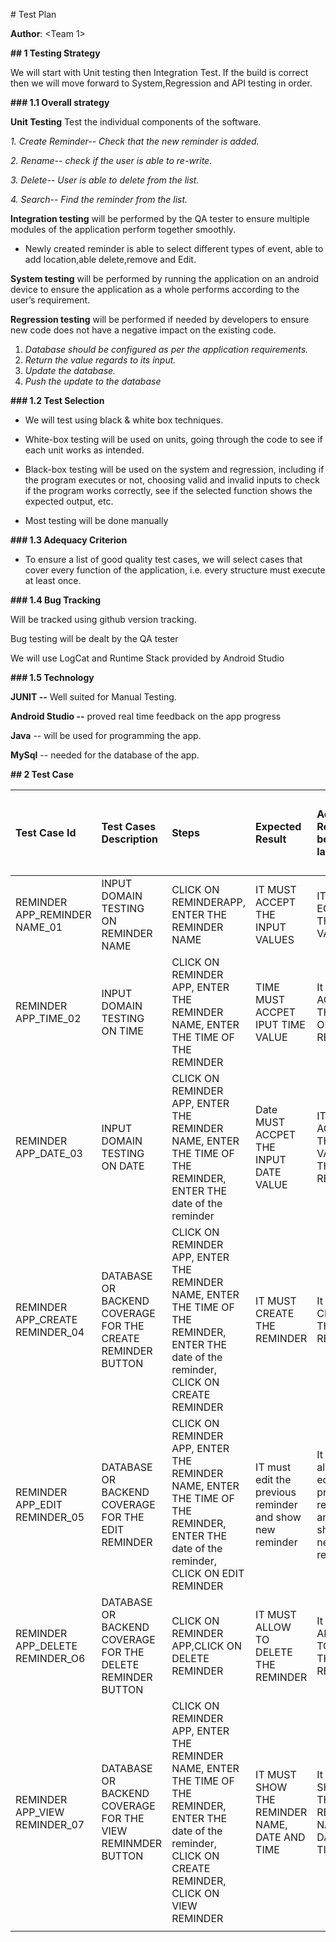 \# Test Plan

**Author**: <Team 1>

**## 1 Testing Strategy**

We will start with Unit testing then Integration Test. If the build is correct then we will move forward to System,Regression and API testing in order.

**### 1.1 Overall strategy**

**Unit Testing** Test the individual components of the software.

*1. Create Reminder-- Check that the new reminder is added.*

*2. Rename-- check if the user is able to re-write.*

*3. Delete-- User is able to delete from the list.*

*4. Search-- Find the reminder from the list.*

**Integration testing** will be performed by the QA tester to ensure multiple modules of the application perform together smoothly.

- Newly created reminder is able to select different types of event, able to add location,able delete,remove and Edit.

**System testing**  will be performed by running the application on an android device to ensure the application as a  whole performs according to the user’s requirement.

**Regression testing** will be performed if needed by developers to ensure new code does not have a negative impact on the existing code.

1. *Database should be configured as per the application requirements.*
1. *Return the value regards to its input.*
1. *Update the database.*
1. *Push the update to the database*

**### 1.2 Test Selection**

- We will test using black & white box techniques.

- White-box testing will be used on units, going through the code to see if each unit works as intended.

- Black-box testing will be used on the system and regression, including if the program executes or not, choosing valid and invalid inputs to check if the program works correctly, see if the selected function shows the expected output, etc.

- Most testing will be done manually

**### 1.3 Adequacy Criterion**

- To ensure a list of good quality test cases, we will select cases that cover every function of the application, i.e. every structure must execute at least once.

**### 1.4 Bug Tracking**

Will be tracked using github version tracking.

Bug testing will be dealt by the QA tester

We will use LogCat and Runtime Stack provided by Android Studio 

**### 1.5 Technology**

**JUNIT --** Well suited for Manual Testing. 

**Android Studio --** proved real time feedback on the app progress

**Java** -- will be used for programming the app.

**MySql** -- needed for the database of the app.

**## 2 Test Case**












|**Test Case Id**|**Test Cases Description**|**Steps**|**Expected Result**|**Actual Result (to be filled later)\***|<p>**Pass**</p><p>**(to be filled later)\***</p>|
| :- | :- | :- | :- | :- | :- |
|REMINDER APP\_REMINDER NAME\_01|INPUT DOMAIN TESTING ON REMINDER NAME|CLICK ON REMINDERAPP, ENTER THE REMINDER NAME|IT MUST ACCEPT THE INPUT VALUES|IT IS ECCEPTING THE INPUT VALUES|pass|
|REMINDER APP\_TIME\_02|INPUT DOMAIN TESTING ON TIME|CLICK ON REMINDER APP, ENTER THE REMINDER NAME, ENTER THE TIME OF THE REMINDER|TIME MUST ACCPET IPUT TIME VALUE|It IS ACCEPTING THE TIME OF THE REMINDER|pass|
|REMINDER APP\_DATE\_03|INPUT DOMAIN TESTING ON DATE|CLICK ON REMINDER APP, ENTER THE REMINDER NAME, ENTER THE TIME OF THE REMINDER, ENTER THE date of the reminder|Date MUST ACCPET THE INPUT DATE VALUE|IT ACCEPTING THE DATE VALUE FOR THE REMINDER|pass|
|REMINDER APP\_CREATE REMINDER\_04|DATABASE OR BACKEND COVERAGE FOR THE CREATE REMINDER BUTTON|CLICK ON REMINDER APP, ENTER THE REMINDER NAME, ENTER THE TIME OF THE REMINDER, ENTER THE date of the reminder, CLICK ON CREATE REMINDER|IT MUST CREATE THE REMINDER|It IS CREATING THE REMINDER|pass|
|REMINDER APP\_EDIT REMINDER\_05|DATABASE OR BACKEND COVERAGE FOR THE EDIT REMINDER|CLICK ON REMINDER APP, ENTER THE REMINDER NAME, ENTER THE TIME OF THE REMINDER, ENTER THE date of the reminder, CLICK ON EDIT REMINDER|IT must edit the previous reminder and show new reminder|It is allowing to edit previous reminder and showing new reminder|pass|
|REMINDER APP\_DELETE REMINDER\_O6|DATABASE OR BACKEND COVERAGE FOR THE DELETE REMINDER BUTTON|CLICK ON REMINDER APP,CLICK ON DELETE REMINDER|IT MUST ALLOW TO DELETE THE REMINDER|It is ALLOWING TO DELETE THE REMINDER.|pass|
|REMINDER APP\_VIEW REMINDER\_07|DATABASE OR BACKEND COVERAGE FOR THE VIEW REMINMDER BUTTON|CLICK ON REMINDER APP, ENTER THE REMINDER NAME, ENTER THE TIME OF THE REMINDER, ENTER THE date of the reminder, CLICK ON CREATE REMINDER, CLICK ON VIEW REMINDER|IT MUST SHOW THE REMINDER NAME, DATE AND TIME|It is SHOWING THE REMINDER NAME, DATE AND TIME|pass|
|||||||


